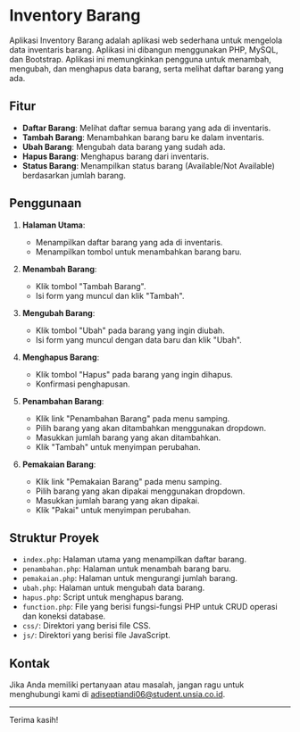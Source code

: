 # Inventory Barang

Aplikasi Inventory Barang adalah aplikasi web sederhana untuk mengelola data inventaris barang. Aplikasi ini dibangun menggunakan PHP, MySQL, dan Bootstrap. Aplikasi ini memungkinkan pengguna untuk menambah, mengubah, dan menghapus data barang, serta melihat daftar barang yang ada.

## Fitur

- **Daftar Barang**: Melihat daftar semua barang yang ada di inventaris.
- **Tambah Barang**: Menambahkan barang baru ke dalam inventaris.
- **Ubah Barang**: Mengubah data barang yang sudah ada.
- **Hapus Barang**: Menghapus barang dari inventaris.
- **Status Barang**: Menampilkan status barang (Available/Not Available) berdasarkan jumlah barang.

## Penggunaan

1. **Halaman Utama**:
   - Menampilkan daftar barang yang ada di inventaris.
   - Menampilkan tombol untuk menambahkan barang baru.

2. **Menambah Barang**:
   - Klik tombol "Tambah Barang".
   - Isi form yang muncul dan klik "Tambah".

3. **Mengubah Barang**:
   - Klik tombol "Ubah" pada barang yang ingin diubah.
   - Isi form yang muncul dengan data baru dan klik "Ubah".

4. **Menghapus Barang**:
   - Klik tombol "Hapus" pada barang yang ingin dihapus.
   - Konfirmasi penghapusan.

5. **Penambahan Barang**:
   - Klik link "Penambahan Barang" pada menu samping.
   - Pilih barang yang akan ditambahkan menggunakan dropdown.
   - Masukkan jumlah barang yang akan ditambahkan.
   - Klik "Tambah" untuk menyimpan perubahan.

6. **Pemakaian Barang**:
   - Klik link "Pemakaian Barang" pada menu samping.
   - Pilih barang yang akan dipakai menggunakan dropdown.
   - Masukkan jumlah barang yang akan dipakai.
   - Klik "Pakai" untuk menyimpan perubahan.

## Struktur Proyek

- `index.php`: Halaman utama yang menampilkan daftar barang.
- `penambahan.php`: Halaman untuk menambah barang baru.
- `pemakaian.php`: Halaman untuk mengurangi jumlah barang.
- `ubah.php`: Halaman untuk mengubah data barang.
- `hapus.php`: Script untuk menghapus barang.
- `function.php`: File yang berisi fungsi-fungsi PHP untuk CRUD operasi dan koneksi database.
- `css/`: Direktori yang berisi file CSS.
- `js/`: Direktori yang berisi file JavaScript.

## Kontak

Jika Anda memiliki pertanyaan atau masalah, jangan ragu untuk menghubungi kami di [adiseptiandi06@student.unsia.co.id](mailto:adiseptiandi06@student.unsia.co.id).

---

Terima kasih!
